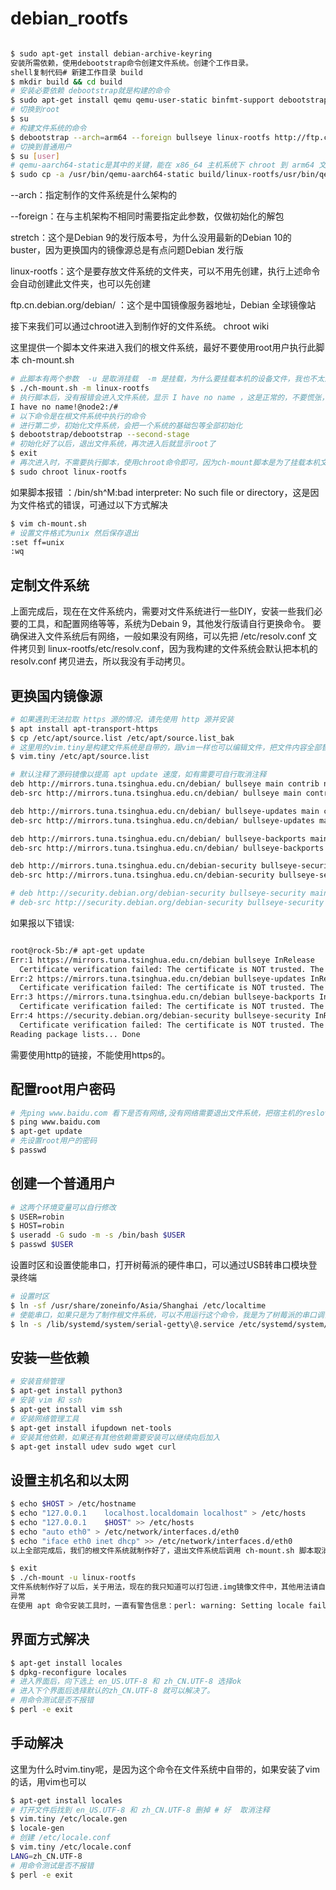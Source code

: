 # debian_rootfs

```sh

$ sudo apt-get install debian-archive-keyring
安装所需依赖，使用debootstrap命令创建文件系统。创建个工作目录。
shell复制代码# 新建工作目录 build
$ mkdir build && cd build
# 安装必要依赖 debootstrap就是构建的命令
$ sudo apt-get install qemu qemu-user-static binfmt-support debootstrap
# 切换到root
$ su
# 构建文件系统的命令
$ debootstrap --arch=arm64 --foreign bullseye linux-rootfs http://ftp.cn.debian.org/debian/
# 切换到普通用户
$ su [user]
# qemu-aarch64-static是其中的关键，能在 x86_64 主机系统下 chroot 到 arm64 文件系统
$ sudo cp -a /usr/bin/qemu-aarch64-static build/linux-rootfs/usr/bin/qemu-aarch64-static

```
--arch：指定制作的文件系统是什么架构的

--foreign：在与主机架构不相同时需要指定此参数，仅做初始化的解包

stretch：这个是Debian 9的发行版本号，为什么没用最新的Debian 10的buster，因为更换国内的镜像源总是有点问题Debian 发行版

linux-rootfs：这个是要存放文件系统的文件夹，可以不用先创建，执行上述命令会自动创建此文件夹，也可以先创建

ftp.cn.debian.org/debian/ ：这个是中国镜像服务器地址，Debian 全球镜像站

接下来我们可以通过chroot进入到制作好的文件系统。 chroot wiki

这里提供一个脚本文件来进入我们的根文件系统，最好不要使用root用户执行此脚本 ch-mount.sh

```sh
# 此脚本有两个参数  -u 是取消挂载  -m 是挂载，为什么要挂载本机的设备文件，我也不太清楚
$ ./ch-mount.sh -m linux-rootfs
# 执行脚本后，没有报错会进入文件系统，显示 I have no name ，这是正常的，不要慌张，我当时就有点懵逼，这是因为还没有初始化。
I have no name!@node2:/#
# 以下命令是在根文件系统中执行的命令
# 进行第二步，初始化文件系统，会把一个系统的基础包等全部初始化
$ debootstrap/debootstrap --second-stage
# 初始化好了以后，退出文件系统，再次进入后就显示root了
$ exit
# 再次进入时，不需要执行脚本，使用chroot命令即可，因为ch-mount脚本是为了挂载本机文件与文件系统的关联而已
$ sudo chroot linux-rootfs


```

如果脚本报错 ：/bin/sh^M:bad interpreter: No such file or directory，这是因为文件格式的错误，可通过以下方式解决

```sh
$ vim ch-mount.sh
# 设置文件格式为unix 然后保存退出
:set ff=unix
:wq
```

## 定制文件系统

上面完成后，现在在文件系统内，需要对文件系统进行一些DIY，安装一些我们必要的工具，和配置网络等等，系统为Debain 9，其他发行版请自行更换命令。
要确保进入文件系统后有网络，一般如果没有网络，可以先把 /etc/resolv.conf 文件拷贝到 linux-rootfs/etc/resolv.conf，因为我构建的文件系统会默认把本机的 resolv.conf 拷贝进去，所以我没有手动拷贝。

## 更换国内镜像源

```sh
# 如果遇到无法拉取 https 源的情况，请先使用 http 源并安装
$ apt install apt-transport-https
$ cp /etc/apt/source.list /etc/apt/source.list_bak
# 这里用的vim.tiny是构建文件系统是自带的，跟vim一样也可以编辑文件，把文件内容全部替换为以下内容 https://mirrors.tuna.tsinghua.edu.cn/help/debian/
$ vim.tiny /etc/apt/source.list

# 默认注释了源码镜像以提高 apt update 速度，如有需要可自行取消注释
deb http://mirrors.tuna.tsinghua.edu.cn/debian/ bullseye main contrib non-free
deb-src http://mirrors.tuna.tsinghua.edu.cn/debian/ bullseye main contrib non-free

deb http://mirrors.tuna.tsinghua.edu.cn/debian/ bullseye-updates main contrib non-free
deb-src http://mirrors.tuna.tsinghua.edu.cn/debian/ bullseye-updates main contrib non-free

deb http://mirrors.tuna.tsinghua.edu.cn/debian/ bullseye-backports main contrib non-free
deb-src http://mirrors.tuna.tsinghua.edu.cn/debian/ bullseye-backports main contrib non-free

deb http://mirrors.tuna.tsinghua.edu.cn/debian-security bullseye-security main contrib non-free
deb-src http://mirrors.tuna.tsinghua.edu.cn/debian-security bullseye-security main contrib non-free

# deb http://security.debian.org/debian-security bullseye-security main contrib non-free
# deb-src http://security.debian.org/debian-security bullseye-security main contrib non-free

```
如果报以下错误:
```sh

root@rock-5b:/# apt-get update
Err:1 https://mirrors.tuna.tsinghua.edu.cn/debian bullseye InRelease
  Certificate verification failed: The certificate is NOT trusted. The certificate issuer is unknown.  Could not handshake: Error in the certificate verification. [IP: 101.6.15.130 443]
Err:2 https://mirrors.tuna.tsinghua.edu.cn/debian bullseye-updates InRelease
  Certificate verification failed: The certificate is NOT trusted. The certificate issuer is unknown.  Could not handshake: Error in the certificate verification. [IP: 101.6.15.130 443]
Err:3 https://mirrors.tuna.tsinghua.edu.cn/debian bullseye-backports InRelease
  Certificate verification failed: The certificate is NOT trusted. The certificate issuer is unknown.  Could not handshake: Error in the certificate verification. [IP: 101.6.15.130 443]
Err:4 https://security.debian.org/debian-security bullseye-security InRelease
  Certificate verification failed: The certificate is NOT trusted. The certificate issuer is unknown.  Could not handshake: Error in the certificate verification. [IP: 151.101.130.132 443]
Reading package lists... Done

```
需要使用http的链接，不能使用https的。


## 配置root用户密码
```sh
# 先ping www.baidu.com 看下是否有网络,没有网络需要退出文件系统，把宿主机的reslov.conf文件拷贝到相应位置即可。
$ ping www.baidu.com
$ apt-get update
# 先设置root用户的密码
$ passwd
```
## 创建一个普通用户

```sh
# 这两个环境变量可以自行修改
$ USER=robin
$ HOST=robin
$ useradd -G sudo -m -s /bin/bash $USER
$ passwd $USER
```

设置时区和设置使能串口，打开树莓派的硬件串口，可以通过USB转串口模块登录终端

```sh
# 设置时区
$ ln -sf /usr/share/zoneinfo/Asia/Shanghai /etc/localtime
# 使能串口，如果只是为了制作根文件系统，可以不用运行这个命令，我是为了树莓派的串口调试才开启的
$ ln -s /lib/systemd/system/serial-getty\@.service /etc/systemd/system/getty.target.wants/serial-getty@ttyAMA0.service
```
## 安装一些依赖

```sh
# 安装音频管理
$ apt-get install python3
# 安装 vim 和 ssh
$ apt-get install vim ssh
# 安装网络管理工具
$ apt-get install ifupdown net-tools
# 安装其他依赖，如果还有其他依赖需要安装可以继续向后加入
$ apt-get install udev sudo wget curl
```
## 设置主机名和以太网

```sh
$ echo $HOST > /etc/hostname
$ echo "127.0.0.1    localhost.localdomain localhost" > /etc/hosts
$ echo "127.0.0.1    $HOST" >> /etc/hosts
$ echo "auto eth0" > /etc/network/interfaces.d/eth0
$ echo "iface eth0 inet dhcp" >> /etc/network/interfaces.d/eth0
以上全部完成后，我们的根文件系统就制作好了，退出文件系统后调用 ch-mount.sh 脚本取消挂载就好了。
```

```sh
$ exit
$ ./ch-mount -u linux-rootfs
文件系统制作好了以后，关于用法，现在的我只知道可以打包进.img镜像文件中，其他用法请自行查阅吧。
异常
在使用 apt 命令安装工具时，一直有警告信息：perl: warning: Setting locale failed.
```

## 界面方式解决

```sh
$ apt-get install locales
$ dpkg-reconfigure locales
# 进入界面后，向下选上 en_US.UTF-8 和 zh_CN.UTF-8 选择ok
# 进入下个界面后选择默认的zh_CN.UTF-8 就可以解决了。
# 用命令测试是否不报错
$ perl -e exit
```
## 手动解决

这里为什么时vim.tiny呢，是因为这个命令在文件系统中自带的，如果安装了vim的话，用vim也可以
```sh
$ apt-get install locales
# 打开文件后找到 en_US.UTF-8 和 zh_CN.UTF-8 删掉 # 好  取消注释
$ vim.tiny /etc/locale.gen
$ locale-gen
# 创建 /etc/locale.conf
$ vim.tiny /etc/locale.conf
LANG=zh_CN.UTF-8
# 用命令测试是否不报错
$ perl -e exit

```